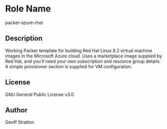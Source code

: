 Role Name
=========
packer-azure-rhel

Description
---------------
Working Packer template for building Red Hat Linux 8.2 virtual machine images in the Microsoft Azure cloud. Uses a marketplace image supplied by Red Hat, and you'll need your own subscription and resource group details. A simple provisioner section is supplied for VM configuration.

License
---------------
GNU General Public License v3.0

Author
---------------
Geoff Stratton
